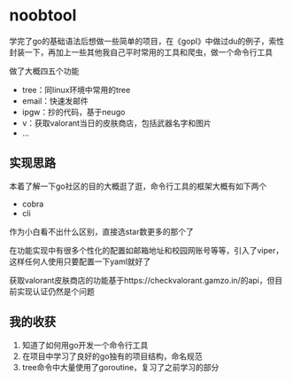 # noobtool

学完了go的基础语法后想做一些简单的项目，在《gopl》中做过du的例子，索性封装一下，再加上一些其他我自己平时常用的工具和爬虫，做一个命令行工具

做了大概四五个功能

- tree：同linux环境中常用的tree
- email：快速发邮件
- ipgw：抄的代码，基于neugo
- v：获取valorant当日的皮肤商店，包括武器名字和图片
- ...

## 实现思路

本着了解一下go社区的目的大概逛了逛，命令行工具的框架大概有如下两个

- cobra
- cli

作为小白看不出什么区别，直接选star数更多的那个了

在功能实现中有很多个性化的配置如邮箱地址和校园网账号等等，引入了viper，这样任何人使用只要配置一下yaml就好了

获取valorant皮肤商店的功能基于https://checkvalorant.gamzo.in/的api，但目前实现认证仍然是个问题

## 我的收获

1. 知道了如何用go开发一个命令行工具
2. 在项目中学习了良好的go独有的项目结构，命名规范
3. tree命令中大量使用了goroutine，复习了之前学习的部分



